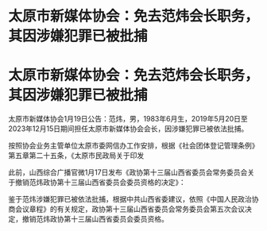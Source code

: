 # 太原市新媒体协会：免去范炜会长职务，其因涉嫌犯罪已被批捕

# 太原市新媒体协会：免去范炜会长职务，其因涉嫌犯罪已被批捕

太原市新媒体协会1月19日公告：范炜，男，1983年6月生，2019年5月20日至2023年12月15日期间担任太原市新媒体协会会长，因涉嫌犯罪已被依法批捕。

按照协会业务主管单位太原市委网信办工作安排，根据《社会团体登记管理条例》第五章第二十五条，《太原市民政局关于印发

此前，山西综合广播官微1月17日发布《政协第十三届山西省委员会常务委员会关于撤销范炜政协第十三届山西省委员会委员资格的决定》：

鉴于范炜涉嫌犯罪已被依法批捕，根据中共山西省委建议，依照《中国人民政治协商会议章程》的有关规定，政协第十三届山西省委员会常务委员会第五次会议决定，撤销范炜政协第十三届山西省委员会委员资格。

